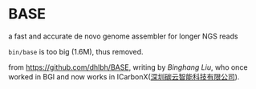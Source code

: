 # BASE
a fast and accurate de novo genome assembler for longer NGS reads

`bin/base` is too big (1.6M), thus removed.

from <https://github.com/dhlbh/BASE>, writing by _Binghang Liu_, who once worked in BGI and now works in ICarbonX([深圳碳云智能科技有限公司](http://www.icarbonx.com/)).

